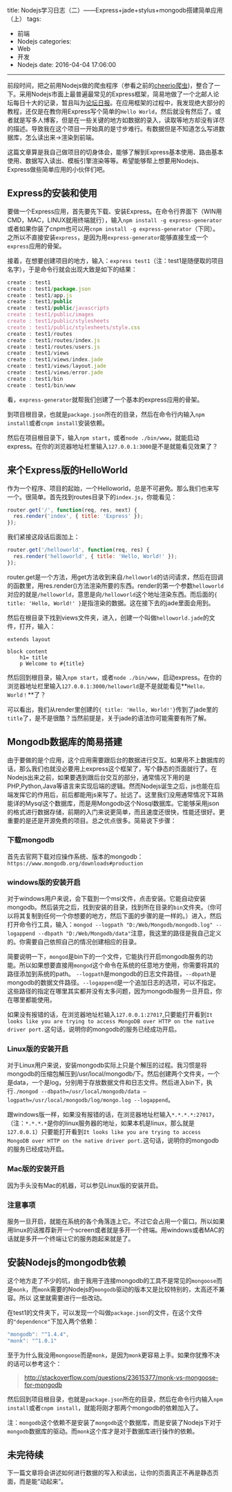title: Nodejs学习日志（二）——Express+jade+stylus+mongodb搭建简单应用（上）
tags: 
  - 前端
  - Nodejs
categories:
  - Web
  - 开发
  - Nodejs
date: 2016-04-04 17:06:00
---
前段时间，把之前用Nodejs做的爬虫程序（参看之前的[cheerio爬虫](http://molunerfinn.com/nodejs-1/))，整合了一下。采用Nodejs市面上最普遍最常见的Express框架，简易地做了一个北邮人论坛每日十大的记录，暂且叫为[论坛日报](http://topten.piegg.cn)。在应用框架的过程中，我发现绝大部分的教程，还仅是在教你用Express写个简单的`Hello World`，然后就没有然后了。或者就是写多人博客，但是在一些关键的地方如数据的录入，读取等地方却没有详尽的描述。导致我在这个项目一开始真的是寸步难行。有数据但是不知道怎么写进数据库，怎么读出来->渲染到前端。  

这篇文章算是我自己做项目的切身体会，能够了解到Express基本使用、路由基本使用、数据写入读出、模板引擎渲染等等。希望能够帮上想要用Nodejs、Express做些简单应用的小伙伴们吧。  
<!--more-->

## Express的安装和使用

要做一个Express应用，首先要先下载、安装Express。在命令行界面下（WIN用CMD，MAC，LINUX就用终端就行），输入`npm install -g express-generator`或者如果你装了cnpm也可以用`cnpm install -g express-generator`（下同）。之所以不直接安装`express`，是因为用`express-generator`能够直接生成一个`express`应用的骨架。  

接着，在想要创建项目的地方，输入：`express test1`（注：test1是随便取的项目名字），于是命令行就会出现大致是如下的结果：

```js
create : test1
create : test1/package.json
create : test1/app.js
create : test1/public
create : test1/public/javascripts
create : test1/public/images
create : test1/public/stylesheets
create : test1/public/stylesheets/style.css
create : test1/routes
create : test1/routes/index.js
create : test1/routes/users.js
create : test1/views
create : test1/views/index.jade
create : test1/views/layout.jade
create : test1/views/error.jade
create : test1/bin
create : test1/bin/www
```

看，`express-generator`就帮我们创建了一个基本的express应用的骨架。

到项目根目录，也就是`package.json`所在的目录，然后在命令行内输入`npm install`或者`cnpm install`安装依赖。

然后在项目根目录下，输入`npm start`，或者`node ./bin/www`，就能启动express。在你的浏览器地址栏里输入`127.0.0.1:3000`是不是就能看见效果了？

## 来个Express版的HelloWorld

作为一个程序、项目的起始，一个Helloworld，总是不可避免。那么我们也来写一个。很简单。首先找到routes目录下的`index.js`，你能看见：

```js
router.get('/', function(req, res, next) {
  res.render('index', { title: 'Express' });
});
```

我们紧接这段话后面加上：

```js
router.get('/helloworld', function(req, res) {
  res.render('helloworld', { title: 'Hello, World!' });
});
```

router.get是一个方法，用get方法收到来自`/helloworld`的访问请求，然后在回调的函数里，用res.render()方法渲染所要的东西。render的第一个参数`helloworld`对应的就是`/helloworld`，意思是向`/helloworld`这个地址渲染东西。而后面的`{ title: 'Hello, World!' }`是指渲染的数据。这在接下去的jade里面会用到。

然后在根目录下找到views文件夹，进入，创建一个叫做`helloworld.jade`的文件，打开，输入：

```jade
extends layout

block content
    h1= title
    p Welcome to #{title}
```
然后回到根目录，输入`npm start`，或者`node ./bin/www`，启动express。在你的浏览器地址栏里输入`127.0.0.1:3000/helloworld`是不是就能看见**`Hello，World！`**了？

可以看出，我们从render里创建的`{ title: 'Hello, World!'}`传到了jade里的`title`了，是不是很酷？当然前提是，关于jade的语法你可能需要有所了解。


## Mongodb数据库的简易搭建

由于要做的是个应用，这个应用需要跟后台的数据进行交互。如果用不上数据库的话，那么我们也就没必要用上express这个框架了，写个静态的页面就行了。在Nodejs出来之前，如果要遇到跟后台交互的部分，通常情况下用的是PHP,Python,Java等语言来实现后端的逻辑。然而Nodejs诞生之后，js也能在后端发挥它的作用后，前后都能用js来写了。扯远了。这里我们没用通常情况下耳熟能详的Mysql这个数据库，而是用Mongodb这个Nosql数据库。它能够采用json的格式进行数据存储，前期的入门来说更简单，而且速度还很快，性能还很好。更重要的是还是开源免费的项目。总之优点很多。简易说下步骤：

### 下载mongodb

首先去官网下载对应操作系统、版本的mongodb：`https://www.mongodb.org/downloads#production`

### windows版的安装开启

对于windows用户来说，会下载到一个msi文件，点击安装。它能自动安装mongodb。然后装完之后，找到安装的目录，找到所在目录的`bin`文件夹。（你可以将其复制到任何一个你想要的地方，然后下面的步骤的是一样的。）进入，然后打开命令行工具，输入：`mongod --logpath "D:/Web/Mongodb/mongodb.log" --logappend --dbpath "D:/Web/Mongodb/data"`注意，我这里的路径是我自己定义的。你需要自己依照自己的情况创建相应的目录。  

简要说明一下，`mongod`是bin下的一个文件，它能执行开启mongodb服务的功能。所以如果想要直接用`mongod`这个命令在系统的任意地方使用，你需要将其的路径添加到系统的path。
`--logpath`是mongodb的日志文件路径，`--dbpath`是mongodb的数据文件路径。`--logappend`是一个追加日志的选项，可以不指定。这些路径的指定在哪里其实都并没有太多问题，因为mongodb服务一旦开启，你在哪里都能使用。

如果没有报错的话，在浏览器地址栏输入`127.0.0.1:27017`,只要能打开看到`It looks like you are trying to access MongoDB over HTTP on the native driver port.`这句话，说明你的mongodb的服务已经成功开启。

### Linux版的安装开启

对于Linux用户来说，安装mongodb实际上只是个解压的过程。我习惯是将mongodb的压缩包解压到/usr/local/mongodb/下。然后创建两个文件夹，一个是data，一个是log，分别用于存放数据文件和日志文件。然后进入bin下，执行`./mongod --dbpath=/usr/local/mongodb/data –logpath=/usr/local/mongodb/log/mongo.log --logappend`。  

跟windows版一样，如果没有报错的话，在浏览器地址栏输入`*.*.*.*:27017`，（注：`*.*.*.*`是你的linux服务器的地址，如果本机是linux，那么就是`127.0.0.1`）只要能打开看到`It looks like you are trying to access MongoDB over HTTP on the native driver port.`这句话，说明你的mongodb的服务已经成功开启。

### Mac版的安装开启

因为手头没有Mac的机器，可以参见Linux版的安装开启。

### 注意事项

服务一旦开启，就能在系统的各个角落连上它。不过它会占用一个窗口。所以如果用linux的话推荐新开一个screen或者就是多开一个终端。用windows或者MAC的话就是多开一个终端让它的服务跑起来就是了。

## 安装Nodejs的mongodb依赖

这个地方走了不少的坑，由于我用于连接mongodb的工具不是常见的`mongoose`而是`monk`，而`monk`需要的Nodejs的`mongodb`驱动的版本又是比较特别的，太高还不兼容。所以
这里就需要进行一些改动。  

在test1的文件夹下，可以发现一个叫做`package.json`的文件，在这个文件的`"dependence"`下加入两个依赖：

```js
"mongodb": "^1.4.4",
"monk": "^1.0.1"
```

至于为什么我没用`mongoose`而是`monk`，是因为`monk`更容易上手。如果你犹豫不决的话可以参考这个：  
> http://stackoverflow.com/questions/23615377/monk-vs-mongoose-for-mongodb

然后回到项目根目录，也就是`package.json`所在的目录，然后在命令行内输入`npm install`或者`cnpm install`，就能将刚才那两个mongodb的依赖加入了。

注：`mongodb`这个依赖不是安装了`mongodb`这个数据库，而是安装了Nodejs下对于`mongodb`数据库的驱动。而`monk`这个库才是对于数据库进行操作的依赖。

## 未完待续

下一篇文章将会讲述如何进行数据的写入和读出，让你的页面真正不再是静态页面，而是能“动起来”。










